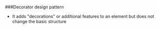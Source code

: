 ###Decorator design pattern
-	It adds "decorations" or additional features to an element but does not change the basic structure


